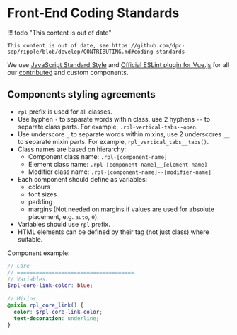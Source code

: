 # Front-End Coding Standards

!!! todo "This content is out of date"
    
    This content is out of date, see https://github.com/dpc-sdp/ripple/blob/develop/CONTRIBUTING.md#coding-standards

We use [JavaScript Standard Style](https://standardjs.com/) and 
[Official ESLint plugin for Vue.js](https://eslint.vuejs.org/) for all our [contributed](../../ripple/components.md) 
and custom components.

## Components styling agreements
- `rpl` prefix is used for all classes.
- Use hyphen `-` to separate words within class, use 2 hyphens `--` to separate
  class parts. For example, `.rpl-vertical-tabs--open`.
- Use underscore `_` to separate words within mixins, use 2 underscores `__` to 
  separate mixin parts. For example, `rpl_vertical_tabs__tabs()`.    
- Class names are based on hierarchy:
   - Component class name: `.rpl-[component-name]`
   - Element class name: `.rpl-[component-name]__[element-name]`
   - Modifier class name: `.rpl-[component-name]--[modifier-name]`
- Each component should define as variables:
   - colours 
   - font sizes
   - padding
   - margins (Not needed on margins if values are used for absolute placement, 
     e.g. `auto`, `0`).
- Variables should use `rpl` prefix.
- HTML elements can be defined by their tag (not just class) where suitable.


Component example:
```scss
// Core
// =====================================
// Variables.
$rpl-core-link-color: blue;
 
// Mixins.
@mixin rpl_core_link() {
  color: $rpl-core-link-color;
  text-decoration: underline;
}
```
